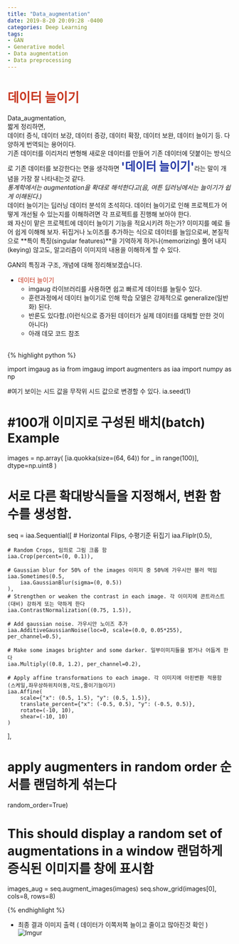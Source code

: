 ```yaml
---
title: "Data_augmentation"
date: 2019-8-20 20:09:28 -0400
categories: Deep Learning
tags:
- GAN
- Generative model
- Data augmentation
- Data preprocessing
---
```


# <span style="color:#C83821">데이터 늘이기</span><br>
Data_augmentation,<br>
짧게 정리하면,<br>
데이터 증식, 데이터 보강, 데이터 증강, 데이터 확장, 데이터 보완, 데이터 늘이기 등. 다양하게 번역되는 용어이다.<br>
기존 데이터를 이리저리 변형해 새로운 데이터를 만들어 기존 데이터에 덧붙이는 방식으로
기존 데이터를 보강한다는 면을 생각하면 <span style="color:#2539A6; font-size: 1.6rem;">**'데이터 늘이기'**</span>라는 말이 개념을 가장 잘 나타내는것 같다.<br>
*통계학에서는 augmentation을 확대로 해석한다고(음, 여튼 딥러닝에서는 늘이기가 쉽게 이해된다.)* <br>
데이터 늘이기는 딥러닝 데이터 분석의 초석히다. 데이터 늘이기로 인해 프로젝트가 어떻게 개선될 수 있는지를 이해하려면 각 프로젝트를 진행해 보아야 한다.<br>
왜 자신이 맡은 프로젝트에 데이터 늘이기 기능을 적요시키려 하는가? 
이미지를 예로 들어 쉽게 이해해 보자. 뒤집거나 노이즈를 추가하는 식으로 데이터를 늘임으로써, 본질적으로 **특이 특징(singular features)**을 기억하게
하거나(memorizing) 풀어 내지(keying) 않고도, 알고리즘이 이미지의 내용을 이해하게 할 수 있다.<br>

GAN의 특징과 구조, 개념에 대해 정리해보겠습니다.
<br>
* <span style="color:#C83821;">데이터 늘이기</span>
  * imgaug 라이브러리를 사용하면 쉽고 빠르게 데이터를 늘릴수 있다.
  * 훈련과정에서 데이터 늘이기로 인해 학습 모델은 강제적으로 generalize(일반화) 된다.
  * 반론도 있다함.(이런식으로 증가된 데이터가 실제 데이터를 대체할 만한 것이 아니다)
  * 아래 데모 코드 참조
<br><br>

{% highlight python %}

import imgaug as ia
from imgaug import augmenters as iaa
import numpy as np

#여기 보이는 시드 값을 무작위 시드 값으로 변경할 수 있다.
ia.seed(1)

# #100개 이미지로 구성된 배치(batch) Example 
images = np.array(
    [ia.quokka(size=(64, 64)) for _ in range(100)],
    dtype=np.uint8
)

# 서로 다른 확대방식들을 지정해서, 변환 함수를 생성함.
seq = iaa.Sequential([
    # Horizontal Flips, 수평기준 뒤집기
    iaa.Fliplr(0.5), 

    # Random Crops, 임의로 그림 크롭 함
    iaa.Crop(percent=(0, 0.1)), 

    # Gaussian blur for 50% of the images 이미지 중 50%에 가우시안 블러 먹임
    iaa.Sometimes(0.5,
        iaa.GaussianBlur(sigma=(0, 0.5))
    ),
    # Strengthen or weaken the contrast in each image. 각 이미지에 콘트라스트(대비) 강하게 또는 약하게 한다
    iaa.ContrastNormalization((0.75, 1.5)),

    # Add gaussian noise. 가우시안 노이즈 추가
    iaa.AdditiveGaussianNoise(loc=0, scale=(0.0, 0.05*255), per_channel=0.5),

    # Make some images brighter and some darker. 일부이미지들을 밝거나 어둡게 한다
    iaa.Multiply((0.8, 1.2), per_channel=0.2),

    # Apply affine transformations to each image. 각 이미지에 아핀변환 적용함 (스케일,좌우상하위치이동,각도,줄이기늘이기)
    iaa.Affine(
        scale={"x": (0.5, 1.5), "y": (0.5, 1.5)},
        translate_percent={"x": (-0.5, 0.5), "y": (-0.5, 0.5)},
        rotate=(-10, 10),
        shear=(-10, 10)
    )
], 
# apply augmenters in random order 순서를 랜덤하게 섞는다
random_order=True) 

# This should display a random set of augmentations in a window 랜덤하게 증식된 이미지를 창에 표시함
images_aug = seq.augment_images(images)
seq.show_grid(images[0], cols=8, rows=8)

{% endhighlight %}

* 최종 결과 이미지 출력 ( 데이터가 이쪽저쪽 늘이고 줄이고 많아진것 확인 )<br>
![Imgur](https://i.imgur.com/Aa2edca.png)
